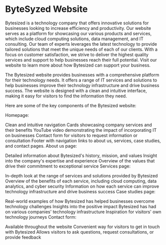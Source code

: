 # ByteSyzed Website
Bytesized is a technology company that offers innovative solutions for businesses looking to increase efficiency and productivity. Our website serves as a platform for showcasing our various products and services, which include cloud computing solutions, data management, and IT consulting. Our team of experts leverages the latest technology to provide tailored solutions that meet the unique needs of each of our clients. With a focus on customer satisfaction, we strive to deliver the highest quality services and support to help businesses reach their full potential. Visit our website to learn more about how Bytesized can support your business.

The Bytesized website provides businesses with a comprehensive platform for their technology needs. It offers a range of IT services and solutions to help businesses improve their technology infrastructure and drive business success. The website is designed with a clean and intuitive interface, making it easy for visitors to find the information they need.

Here are some of the key components of the Bytesized website:

Homepage:

Clean and intuitive navigation
Cards showcasing company services and their benefits
YouTube video demonstrating the impact of incorporating IT on businesses
Contact form for visitors to request information or consultation
Footer with navigation links to about us, services, case studies, and contact pages.
About us page:

Detailed information about Bytesized's history, mission, and values
Insight into the company's expertise and experience
Overview of the values that drive their commitment to exceptional service
Services page:

In-depth look at the range of services and solutions provided by Bytesized
Overview of the benefits of each service, including cloud computing, data analytics, and cyber security
Information on how each service can improve technology infrastructure and drive business success
Case studies page:

Real-world examples of how Bytesized has helped businesses overcome technology challenges
Insights into the positive impact Bytesized has had on various companies' technology infrastructure
Inspiration for visitors' own technology journeys
Contact form:

Available throughout the website
Convenient way for visitors to get in touch with Bytesized
Allows visitors to ask questions, request consultations, or provide feedback